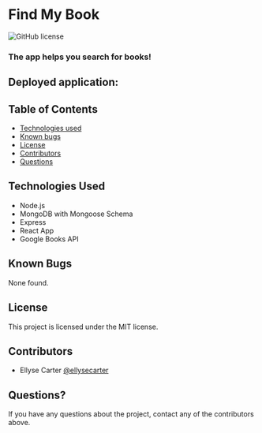 # Find My Book
![GitHub license](https://img.shields.io/badge/license-MIT-ff69b4.svg)

### The app helps you search for books!

## Deployed application:



## Table of Contents
* [Technologies used](#technologies-used)
* [Known bugs](#known-bugs)
* [License](#license)
* [Contributors](#contributors)
* [Questions](#questions)


## Technologies Used
* Node.js
* MongoDB with Mongoose Schema
* Express
* React App
* Google Books API

## Known Bugs
None found.

## License
This project is licensed under the MIT license.


## Contributors
* Ellyse Carter [@ellysecarter](https://github.com/ellysecarter)

## Questions?
If you have any questions about the project, contact any of the contributors above. 